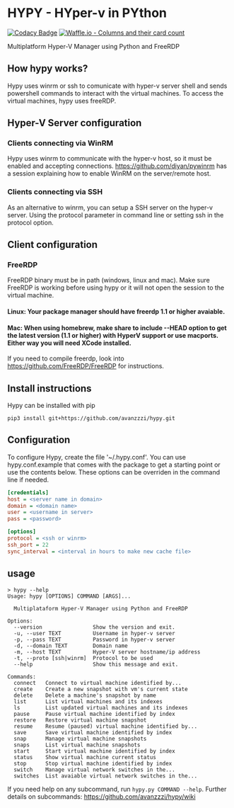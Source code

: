 # HYPY - HYper-v in PYthon

[![Codacy Badge](https://api.codacy.com/project/badge/Grade/2d6d147eedc0403195262e6041537eb3)](https://www.codacy.com/app/avanzzzi/hypy?utm_source=github.com&utm_medium=referral&utm_content=avanzzzi/hypy&utm_campaign=badger)
[![Waffle.io - Columns and their card count](https://badge.waffle.io/avanzzzi/hypy.svg?columns=all)](https://waffle.io/avanzzzi/hypy)

Multiplatform Hyper-V Manager using Python and FreeRDP

## How hypy works?
Hypy uses winrm or ssh to comunicate with hyper-v server shell and sends powershell commands to interact with the virtual machines. To access the virtual machines, hypy uses freeRDP.

## Hyper-V Server configuration
### Clients connecting via WinRM
Hypy uses winrm to communicate with the hyper-v host, so it must be enabled and accepting connections.
https://github.com/diyan/pywinrm has a session explaining how to enable WinRM on the server/remote host.

### Clients connecting via SSH
As an alternative to winrm, you can setup a SSH server on the hyper-v server. Using the protocol parameter in command line or setting ssh in the protocol option.

## Client configuration
### FreeRDP
FreeRDP binary must be in path (windows, linux and mac). Make sure FreeRDP is working before using hypy or it will not open the session to the virtual machine.

#### Linux: Your package manager should have freerdp 1.1 or higher avaiable.
#### Mac: When using homebrew, make share to include --HEAD option to get the latest version (1.1 or higher) with HyperV support or use macports. Either way you will need XCode installed.

If you need to compile freerdp, look into https://github.com/FreeRDP/FreeRDP for instructions.

## Install instructions
Hypy can be installed with pip
```
pip3 install git+https://github.com/avanzzzi/hypy.git
```

## Configuration
To configure Hypy, create the file '~/.hypy.conf'. You can use hypy.conf.example that comes with the package to get a starting point or use the contents below.
These options can be overriden in the command line if needed.
```ini
[credentials]
host = <server name in domain>
domain = <domain name>
user = <username in server>
pass = <password>

[options]
protocol = <ssh or winrm>
ssh_port = 22
sync_interval = <interval in hours to make new cache file>
```
## usage
```
> hypy --help
Usage: hypy [OPTIONS] COMMAND [ARGS]...

  Multiplataform Hyper-V Manager using Python and FreeRDP

Options:
  --version                Show the version and exit.
  -u, --user TEXT          Username in hyper-v server
  -p, --pass TEXT          Password in hyper-v server
  -d, --domain TEXT        Domain name
  -m, --host TEXT          Hyper-V server hostname/ip address
  -t, --proto [ssh|winrm]  Protocol to be used
  --help                   Show this message and exit.

Commands:
  connect   Connect to virtual machine identified by...
  create    Create a new snapshot with vm's current state
  delete    Delete a machine's snapshot by name
  list      List virtual machines and its indexes
  ls        List updated virtual machines and its indexes
  pause     Pause virtual machine identified by index
  restore   Restore virtual machine snapshot
  resume    Resume (paused) virtual machine identified by...
  save      Save virtual machine identified by index
  snap      Manage virtual machine snapshots
  snaps     List virtual machine snapshots
  start     Start virtual machine identified by index
  status    Show virtual machine current status
  stop      Stop virtual machine identified by index
  switch    Manage virtual network switches in the...
  switches  List avaiable virtual network switches in the...
```

If you need help on any subcommand, run `hypy.py COMMAND --help`.
Further details on subcommands: https://github.com/avanzzzi/hypy/wiki
